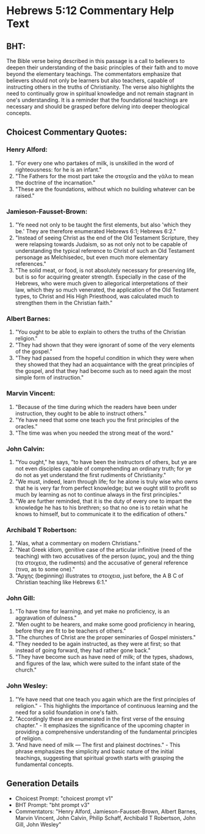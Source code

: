 # Hebrews 5:12 Commentary Help Text

## BHT:
The Bible verse being described in this passage is a call to believers to deepen their understanding of the basic principles of their faith and to move beyond the elementary teachings. The commentators emphasize that believers should not only be learners but also teachers, capable of instructing others in the truths of Christianity. The verse also highlights the need to continually grow in spiritual knowledge and not remain stagnant in one's understanding. It is a reminder that the foundational teachings are necessary and should be grasped before delving into deeper theological concepts.

## Choicest Commentary Quotes:
### Henry Alford:
1. "For every one who partakes of milk, is unskilled in the word of righteousness: for he is an infant."
2. "The Fathers for the most part take the στοιχεῖα and the γάλα to mean the doctrine of the incarnation."
3. "These are the foundations, without which no building whatever can be raised."

### Jamieson-Fausset-Brown:
1. "Ye need not only to be taught the first elements, but also 'which they be.' They are therefore enumerated Hebrews 6:1; Hebrews 6:2."
2. "Instead of seeing Christ as the end of the Old Testament Scripture, they were relapsing towards Judaism, so as not only not to be capable of understanding the typical reference to Christ of such an Old Testament personage as Melchisedec, but even much more elementary references."
3. "The solid meat, or food, is not absolutely necessary for preserving life, but is so for acquiring greater strength. Especially in the case of the Hebrews, who were much given to allegorical interpretations of their law, which they so much venerated, the application of the Old Testament types, to Christ and His High Priesthood, was calculated much to strengthen them in the Christian faith."

### Albert Barnes:
1. "You ought to be able to explain to others the truths of the Christian religion."
2. "They had shown that they were ignorant of some of the very elements of the gospel."
3. "They had passed from the hopeful condition in which they were when they showed that they had an acquaintance with the great principles of the gospel, and that they had become such as to need again the most simple form of instruction."

### Marvin Vincent:
1. "Because of the time during which the readers have been under instruction, they ought to be able to instruct others."
2. "Ye have need that some one teach you the first principles of the oracles."
3. "The time was when you needed the strong meat of the word."

### John Calvin:
1. "You ought," he says, "to have been the instructors of others, but ye are not even disciples capable of comprehending an ordinary truth; for ye do not as yet understand the first rudiments of Christianity."
2. "We must, indeed, learn through life; for he alone is truly wise who owns that he is very far from perfect knowledge; but we ought still to profit so much by learning as not to continue always in the first principles."
3. "We are further reminded, that it is the duty of every one to impart the knowledge he has to his brethren; so that no one is to retain what he knows to himself, but to communicate it to the edification of others."

### Archibald T Robertson:
1. "Alas, what a commentary on modern Christians."
2. "Neat Greek idiom, genitive case of the articular infinitive (need of the teaching) with two accusatives of the person (υμας, you) and the thing (τα στοιχεια, the rudiments) and the accusative of general reference (τινα, as to some one)."
3. "Αρχης (beginning) illustrates τα στοιχεια, just before, the A B C of Christian teaching like Hebrews 6:1."

### John Gill:
1. "To have time for learning, and yet make no proficiency, is an aggravation of dulness."
2. "Men ought to be hearers, and make some good proficiency in hearing, before they are fit to be teachers of others."
3. "The churches of Christ are the proper seminaries of Gospel ministers."
4. "They needed to be again instructed, as they were at first; so that instead of going forward, they had rather gone back."
5. "They have become such as have need of milk; of the types, shadows, and figures of the law, which were suited to the infant state of the church."

### John Wesley:
1. "Ye have need that one teach you again which are the first principles of religion." - This highlights the importance of continuous learning and the need for a solid foundation in one's faith.
2. "Accordingly these are enumerated in the first verse of the ensuing chapter." - It emphasizes the significance of the upcoming chapter in providing a comprehensive understanding of the fundamental principles of religion.
3. "And have need of milk — The first and plainest doctrines." - This phrase emphasizes the simplicity and basic nature of the initial teachings, suggesting that spiritual growth starts with grasping the fundamental concepts.


## Generation Details
- Choicest Prompt: "choicest prompt v1"
- BHT Prompt: "bht prompt v3"
- Commentators: "Henry Alford, Jamieson-Fausset-Brown, Albert Barnes, Marvin Vincent, John Calvin, Philip Schaff, Archibald T Robertson, John Gill, John Wesley"
